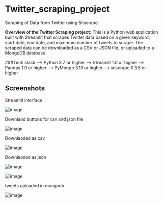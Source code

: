 # Twitter_scraping_project
Scraping of Data from Twitter using Snscrape.

**Overview of the Twitter Scraping project:**
This is a Python web application built with Streamlit that scrapes Twitter data based on a given keyword, start date, end date, and maximum number of tweets to scrape. The scraped data can be downloaded as a CSV or JSON file, or uploaded to a MongoDB database.

###Tech stack
--> Python 3.7 or higher
--> Streamlit 1.0 or higher
--> Pandas 1.0 or higher
--> PyMongo 3.10 or higher
--> snscrape 0.3.5 or higher

## Screenshots
Streamlit interface

![image](https://user-images.githubusercontent.com/72925437/229354083-2eb411b3-e16f-4e8a-8098-dc934f5d39d8.png)



Downlaod buttons for csv and json file

![image](https://user-images.githubusercontent.com/72925437/230754901-15d55edd-099c-46ce-93b3-324793fdbca8.png)


Downlaoded as csv

![image](https://user-images.githubusercontent.com/72925437/230754915-758975cd-a73d-4370-892d-eb8c991a6c45.png)



Downlaoded as json

![image](https://user-images.githubusercontent.com/72925437/230754933-62d01818-7bf9-463f-a01b-d210dddc2bf4.png)




![image](https://user-images.githubusercontent.com/72925437/229354131-9a1408fa-a1e7-4cc9-b635-fb75c95de9b3.png)

tweets uploaded in mongodb

![image](https://user-images.githubusercontent.com/72925437/229354153-4bccb6b4-6923-499b-ac91-08fdc818b915.png)

